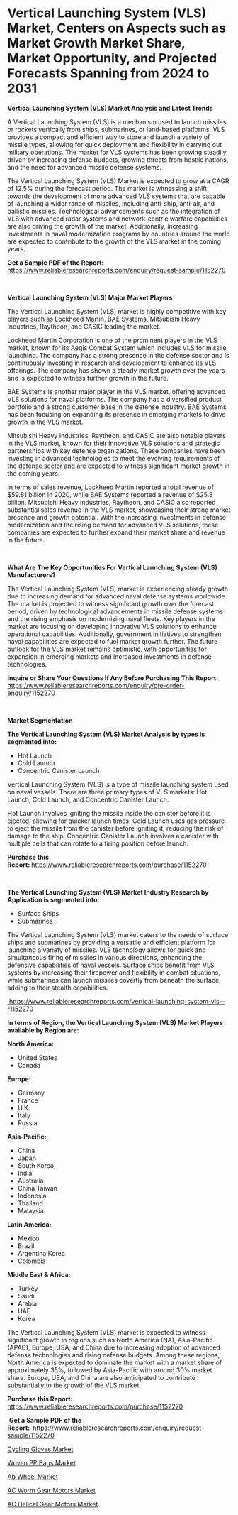 <p><h1>Vertical Launching System (VLS) Market, Centers on Aspects such as Market Growth Market Share, Market Opportunity, and Projected Forecasts Spanning from 2024 to 2031</h1></p><p><strong>Vertical Launching System (VLS) Market Analysis and Latest Trends</strong></p>
<p><p>A Vertical Launching System (VLS) is a mechanism used to launch missiles or rockets vertically from ships, submarines, or land-based platforms. VLS provides a compact and efficient way to store and launch a variety of missile types, allowing for quick deployment and flexibility in carrying out military operations. The market for VLS systems has been growing steadily, driven by increasing defense budgets, growing threats from hostile nations, and the need for advanced missile defense systems.</p><p>The Vertical Launching System (VLS) Market is expected to grow at a CAGR of 12.5% during the forecast period. The market is witnessing a shift towards the development of more advanced VLS systems that are capable of launching a wider range of missiles, including anti-ship, anti-air, and ballistic missiles. Technological advancements such as the integration of VLS with advanced radar systems and network-centric warfare capabilities are also driving the growth of the market. Additionally, increasing investments in naval modernization programs by countries around the world are expected to contribute to the growth of the VLS market in the coming years.</p></p>
<p><strong>Get a Sample PDF of the Report:&nbsp;</strong> <a href="https://www.reliableresearchreports.com/enquiry/request-sample/1152270">https://www.reliableresearchreports.com/enquiry/request-sample/1152270</a></p>
<p>&nbsp;</p>
<p><strong>Vertical Launching System (VLS) Major Market Players</strong></p>
<p><p>The Vertical Launching System (VLS) market is highly competitive with key players such as Lockheed Martin, BAE Systems, Mitsubishi Heavy Industries, Raytheon, and CASIC leading the market. </p><p>Lockheed Martin Corporation is one of the prominent players in the VLS market, known for its Aegis Combat System which includes VLS for missile launching. The company has a strong presence in the defense sector and is continuously investing in research and development to enhance its VLS offerings. The company has shown a steady market growth over the years and is expected to witness further growth in the future.</p><p>BAE Systems is another major player in the VLS market, offering advanced VLS solutions for naval platforms. The company has a diversified product portfolio and a strong customer base in the defense industry. BAE Systems has been focusing on expanding its presence in emerging markets to drive growth in the VLS market.</p><p>Mitsubishi Heavy Industries, Raytheon, and CASIC are also notable players in the VLS market, known for their innovative VLS solutions and strategic partnerships with key defense organizations. These companies have been investing in advanced technologies to meet the evolving requirements of the defense sector and are expected to witness significant market growth in the coming years.</p><p>In terms of sales revenue, Lockheed Martin reported a total revenue of $59.81 billion in 2020, while BAE Systems reported a revenue of $25.8 billion. Mitsubishi Heavy Industries, Raytheon, and CASIC also reported substantial sales revenue in the VLS market, showcasing their strong market presence and growth potential. With the increasing investments in defense modernization and the rising demand for advanced VLS solutions, these companies are expected to further expand their market share and revenue in the future.</p></p>
<p>&nbsp;</p>
<p><strong>What Are The Key Opportunities For Vertical Launching System (VLS) Manufacturers?</strong></p>
<p><p>The Vertical Launching System (VLS) market is experiencing steady growth due to increasing demand for advanced naval defense systems worldwide. The market is projected to witness significant growth over the forecast period, driven by technological advancements in missile defense systems and the rising emphasis on modernizing naval fleets. Key players in the market are focusing on developing innovative VLS solutions to enhance operational capabilities. Additionally, government initiatives to strengthen naval capabilities are expected to fuel market growth further. The future outlook for the VLS market remains optimistic, with opportunities for expansion in emerging markets and increased investments in defense technologies.</p></p>
<p><strong>Inquire or Share Your Questions If Any Before Purchasing This Report:</strong> <a href="https://www.reliableresearchreports.com/enquiry/pre-order-enquiry/1152270">https://www.reliableresearchreports.com/enquiry/pre-order-enquiry/1152270</a></p>
<p>&nbsp;</p>
<p><strong>Market Segmentation</strong></p>
<p><strong>The Vertical Launching System (VLS) Market Analysis by types is segmented into:</strong></p>
<p><ul><li>Hot Launch</li><li>Cold Launch</li><li>Concentric Canister Launch</li></ul></p>
<p><p>Vertical Launching System (VLS) is a type of missile launching system used on naval vessels. There are three primary types of VLS markets: Hot Launch, Cold Launch, and Concentric Canister Launch. </p><p>Hot Launch involves igniting the missile inside the canister before it is ejected, allowing for quicker launch times. Cold Launch uses gas pressure to eject the missile from the canister before igniting it, reducing the risk of damage to the ship. Concentric Canister Launch involves a canister with multiple cells that can rotate to a firing position before launch.</p></p>
<p><strong>Purchase this Report:&nbsp;</strong><a href="https://www.reliableresearchreports.com/purchase/1152270">https://www.reliableresearchreports.com/purchase/1152270</a></p>
<p>&nbsp;</p>
<p><strong>The Vertical Launching System (VLS) Market Industry Research by Application is segmented into:</strong></p>
<p><ul><li>Surface Ships</li><li>Submarines</li></ul></p>
<p><p>The Vertical Launching System (VLS) market caters to the needs of surface ships and submarines by providing a versatile and efficient platform for launching a variety of missiles. VLS technology allows for quick and simultaneous firing of missiles in various directions, enhancing the defensive capabilities of naval vessels. Surface ships benefit from VLS systems by increasing their firepower and flexibility in combat situations, while submarines can launch missiles covertly from beneath the surface, adding to their stealth capabilities.</p></p>
<p><a href="https://www.reliableresearchreports.com/vertical-launching-system-vls--r1152270">&nbsp;https://www.reliableresearchreports.com/vertical-launching-system-vls--r1152270</a></p>
<p><strong>In terms of Region, the Vertical Launching System (VLS) Market Players available by Region are:</strong></p>
<p>
    <p> <strong> North America: </strong>
        <ul>
            <li>United States</li>
            <li>Canada</li>
        </ul>
        </p> 
    <p> <strong> Europe: </strong>
        <ul>
            <li>Germany</li>
            <li>France</li>
            <li>U.K.</li>
            <li>Italy</li>
            <li>Russia</li>
        </ul>
        </p> 
    <p> <strong> Asia-Pacific: </strong>
        <ul>
            <li>China</li>
            <li>Japan</li>
            <li>South Korea</li>
            <li>India</li>
            <li>Australia</li>
            <li>China Taiwan</li>
            <li>Indonesia</li>
            <li>Thailand</li>
            <li>Malaysia</li>
        </ul>
        </p> 
    <p> <strong> Latin America: </strong>
        <ul>
            <li>Mexico</li>
            <li>Brazil</li>
            <li>Argentina Korea</li>
            <li>Colombia</li>
        </ul>
        </p> 
    <p> <strong> Middle East & Africa: </strong>
        <ul>
            <li>Turkey</li>
            <li>Saudi</li>
            <li>Arabia</li>
            <li>UAE</li>
            <li>Korea</li>
        </ul>
    </p>
    </p>
<p><p>The Vertical Launching System (VLS) market is expected to witness significant growth in regions such as North America (NA), Asia-Pacific (APAC), Europe, USA, and China due to increasing adoption of advanced defense technologies and rising defense budgets. Among these regions, North America is expected to dominate the market with a market share of approximately 35%, followed by Asia-Pacific with around 30% market share. Europe, USA, and China are also anticipated to contribute substantially to the growth of the VLS market.</p></p>
<p><strong>Purchase this Report: </strong><a href="https://www.reliableresearchreports.com/purchase/1152270">https://www.reliableresearchreports.com/purchase/1152270</a></p>
<p>&nbsp;<strong>Get a Sample PDF of the Report:&nbsp;&nbsp;</strong><a href="https://www.reliableresearchreports.com/enquiry/request-sample/1152270">https://www.reliableresearchreports.com/enquiry/request-sample/1152270</a></p>
<p><strong></strong></p>
<p><p><a href="https://medium.com/@soloncarter54/global-cycling-gloves-market-analysis-trends-forecasts-and-growth-opportunities-2024-2031-in-bb84b4ccabb7">Cycling Gloves Market</a></p><p><a href="https://medium.com/@tracey.skinner9085/woven-pp-bags-market-market-segmentation-geographical-regions-and-market-forcast-till-2031-109a12045c13">Woven PP Bags Market</a></p><p><a href="https://medium.com/@joshdavis1955/global-ab-wheel-market-exploring-market-share-market-trends-and-future-growth-b2cb1337cd26">Ab Wheel Market</a></p><p><a href="https://github.com/gladysalidde/Market-Research-Report-List-2/blob/main/ac-worm-gear-motors-market.md">AC Worm Gear Motors Market</a></p><p><a href="https://github.com/dimitrishawkinswaynenp91rgz/Market-Research-Report-List-3/blob/main/ac-helical-gear-motors-market.md">AC Helical Gear Motors Market</a></p></p>
